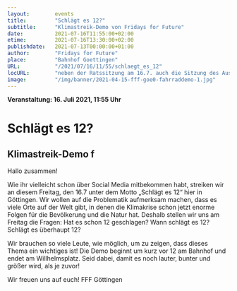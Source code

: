 ```yaml
---
layout:        events
title:         "Schlägt es 12?"
subtitle:      "Klimastreik-Demo von Fridays for Future"
date:          2021-07-16T11:55:00+02:00
etime:         2021-07-16T13:30:00+02:00
publishdate:   2021-07-13T00:00:00+01:00
author:        "Fridays for Future"
place:         "Bahnhof Goettingen"
URL:           "/2021/07/16/11/55/schlaegt_es_12"
locURL:        "neben der Ratssitzung am 16.7. auch die Sitzung des Ausschusses für Umwelt, Klimaschutz und Mobilität am 13.7. für die politische Diskussion über den Klimaplan2030 eine wesentliche Rolle spielen wird. Der Klimaplan2030 ist dort beinahe der ausschliessliche Tagesordnungspunkt. Dort wird die Entscheidung der Fraktionen fallen, wie sie sich in der Ratssitzung zum Klimaplan stellen."
image:         "/img/banner/2021-04-15-fff-goe0-fahrraddemo-1.jpg"
---
```


**Veranstaltung: 16. Juli 2021, 11:55 Uhr**

Schlägt es 12?
===========

Klimastreik-Demo f
-----------
Hallo zusammen!

Wie ihr vielleicht schon über Social Media mitbekommen habt, streiken
wir an diesem Freitag, den 16.7 unter dem Motto „Schlägt es 12“ hier in
Göttingen. Wir wollen auf die Problematik aufmerksam machen, dass es
viele Orte auf der Welt gibt, in denen die Klimakrise schon jetzt enorme
Folgen für die Bevölkerung und die Natur hat. Deshalb stellen wir uns am
Freitag die Fragen: Hat es schon 12 geschlagen? Wann schlägt es 12?
Schlägt es überhaupt 12? 

Wir brauchen so viele Leute, wie möglich, um zu zeigen, dass dieses
Thema ein wichtiges ist! 
Die Demo beginnt um kurz vor 12 am Bahnhof und endet am Willhelmsplatz. 
Seid dabei, damit es noch lauter, bunter und größer wird, als je zuvor! 

Wir freuen uns auf euch!
FFF Göttingen 
